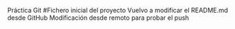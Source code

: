 Práctica Git
#Fichero inicial del proyecto
Vuelvo a modificar el README.md desde GitHub
Modificación desde remoto para probar el push
